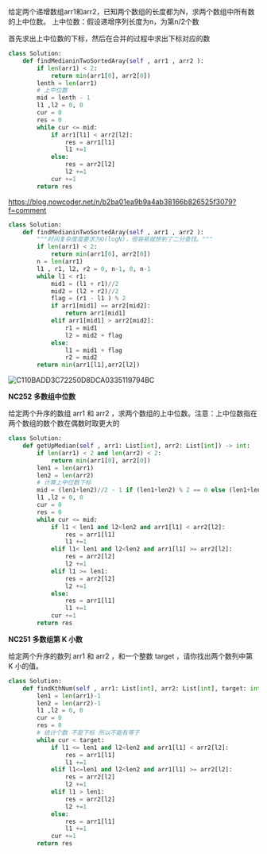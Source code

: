 给定两个递增数组arr1和arr2，已知两个数组的长度都为N，求两个数组中所有数的上中位数。
上中位数：假设递增序列长度为n，为第n/2个数 

首先求出上中位数的下标，然后在合并的过程中求出下标对应的数

```python
class Solution:
    def findMedianinTwoSortedAray(self , arr1 , arr2 ):
        if len(arr1) < 2:
            return min(arr1[0], arr2[0])
        lenth = len(arr1)
        # 上中位数
        mid = lenth - 1
        l1 ,l2 = 0, 0
        cur = 0
        res = 0
        while cur <= mid:
            if arr1[l1] < arr2[l2]:
                res = arr1[l1]
                l1 +=1
            else:
                res = arr2[l2]
                l2 +=1
            cur +=1
        return res
```

https://blog.nowcoder.net/n/b2ba01ea9b9a4ab38166b826525f3079?f=comment

```python
class Solution:
    def findMedianinTwoSortedAray(self , arr1 , arr2 ):
        """时间复杂度度要求为O(logN)，很容易就想到了二分查找。"""
        if len(arr1) < 2:
            return min(arr1[0], arr2[0])
        n = len(arr1)
        l1 , r1, l2, r2 = 0, n-1, 0, n-1
        while l1 < r1:
            mid1 = (l1 + r1)//2
            mid2 = (l2 + r2)//2
            flag = (r1 - l1 ) % 2
            if arr1[mid1] == arr2[mid2]:
                return arr1[mid1]
            elif arr1[mid1] > arr2[mid2]:
                r1 = mid1
                l2 = mid2 + flag
            else:
                l1 = mid1 + flag
                r2 = mid2
        return min(arr1[l1],arr2[l2])
```

![C110BADD3C72250D8DCA0335119794BC](F:\markdown笔记\刷题\数组\C110BADD3C72250D8DCA0335119794BC.png)

 **NC252** **多数组中位数** 

给定两个升序的数组 arr1 和 arr2 ，求两个数组的上中位数。注意：上中位数指在两个数组的数个数在偶数时取更大的

```python
class Solution:
    def getUpMedian(self , arr1: List[int], arr2: List[int]) -> int:
        if len(arr1) < 2 and len(arr2) < 2:
            return min(arr1[0], arr2[0])
        len1 = len(arr1)
        len2 = len(arr2)
        # 计算上中位数下标
        mid = (len1+len2)//2 - 1 if (len1+len2) % 2 == 0 else (len1+len2)//2
        l1 ,l2 = 0, 0
        cur = 0
        res = 0
        while cur <= mid:
            if l1 < len1 and l2<len2 and arr1[l1] < arr2[l2]:
                res = arr1[l1]
                l1 +=1
            elif l1< len1 and l2<len2 and arr1[l1] >= arr2[l2]:
                res = arr2[l2]
                l2 +=1
            elif l1 >= len1:
                res = arr2[l2]
                l2 +=1
            else:
                res = arr1[l1]
                l1 +=1
            cur +=1
        return res
```

 **NC251** **多数组第 K 小数** 

给定两个升序的数列 arr1 和 arr2 ，和一个整数 target ，请你找出两个数列中第 K 小的值。

```python
class Solution:
    def findKthNum(self , arr1: List[int], arr2: List[int], target: int) -> int:
        len1 = len(arr1)-1
        len2 = len(arr2)-1
        l1 ,l2 = 0, 0
        cur = 0
        res = 0
        # 统计个数 不是下标 所以不能有等于
        while cur < target:
            if l1 <= len1 and l2<len2 and arr1[l1] < arr2[l2]:
                res = arr1[l1]
                l1 +=1
            elif l1<=len1 and l2<len2 and arr1[l1] >= arr2[l2]:
                res = arr2[l2]
                l2 +=1
            elif l1 > len1:
                res = arr2[l2]
                l2 +=1
            else:
                res = arr1[l1]
                l1 +=1
            cur +=1
        return res
```

